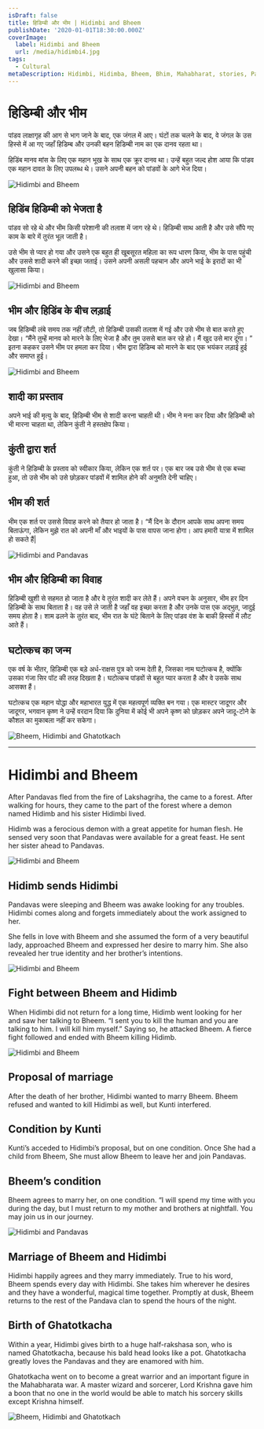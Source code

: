 ```yaml
---
isDraft: false
title: हिडिम्बी और भीम | Hidimbi and Bheem
publishDate: '2020-01-01T18:30:00.000Z'
coverImage:
  label: Hidimbi and Bheem
  url: /media/hidimbi4.jpg
tags:
  - Cultural
metaDescription: Hidimbi, Hidimba, Bheem, Bhim, Mahabharat, stories, Pandavas, Ghatotkach
---
```


# हिडिम्बी और भीम

पांडव लाक्षागृह की आग से भाग जाने के बाद, एक जंगल में आए। घंटों तक चलने के बाद, वे जंगल के उस हिस्से में आ गए जहाँ हिडिम्ब और उनकी बहन हिडिम्बी नाम का एक दानव रहता था।

हिडिंब मानव मांस के लिए एक महान भूख के साथ एक क्रूर दानव था। उन्हें बहुत जल्द होश आया कि पांडव एक महान दावत के लिए उपलब्ध थे। उसने अपनी बहन को पांडवों के आगे भेज दिया।

![Hidimbi and Bheem](/media/hidimbi3.jpg)

## हिडिंब हिडिम्बी को भेजता है

पांडव सो रहे थे और भीम किसी परेशानी की तलाश में जाग रहे थे। हिडिम्बी साथ आती है और उसे सौंपे गए काम के बारे में तुरंत भूल जाती है।

उसे भीम से प्यार हो गया और उसने एक बहुत ही खूबसूरत महिला का रूप धारण किया, भीम के पास पहुंची और उससे शादी करने की इच्छा जताई। उसने अपनी असली पहचान और अपने भाई के इरादों का भी खुलासा किया।

![Hidimbi and Bheem](/media/hidimbi5.jpg)


## भीम और हिडिंब के बीच लड़ाई

जब हिडिम्बी लंबे समय तक नहीं लौटी, तो हिडिम्बी उसकी तलाश में गई और उसे भीम से बात करते हुए देखा। “मैंने तुम्हें मानव को मारने के लिए भेजा है और तुम उससे बात कर रहे हो। मैं खुद उसे मार दूंगा। ” इतना कहकर उसने भीम पर हमला कर दिया। भीम द्वारा हिडिम्ब को मारने के बाद एक भयंकर लड़ाई हुई और समाप्त हुई।

![Hidimbi and Bheem](/media/hidimbi6.jpg)


## शादी का प्रस्ताव

अपने भाई की मृत्यु के बाद, हिडिम्बी भीम से शादी करना चाहती थी। भीम ने मना कर दिया और हिडिम्बी को भी मारना चाहता था, लेकिन कुंती ने हस्तक्षेप किया।

## कुंती द्वारा शर्त

कुंती ने हिडिम्बी के प्रस्ताव को स्वीकार किया, लेकिन एक शर्त पर। एक बार जब उसे भीम से एक बच्चा हुआ, तो उसे भीम को उसे छोड़कर पांडवों में शामिल होने की अनुमति देनी चाहिए।

## भीम की शर्त

भीम एक शर्त पर उससे विवाह करने को तैयार हो जाता है। “मैं दिन के दौरान आपके साथ अपना समय बिताऊंगा, लेकिन मुझे रात को अपनी माँ और भाइयों के पास वापस जाना होगा। आप हमारी यात्रा में शामिल हो सकते हैं|

![Hidimbi and Pandavas](/media/hidimbi1.jpg)


## भीम और हिडिम्बी का विवाह

हिडिम्बी खुशी से सहमत हो जाता है और वे तुरंत शादी कर लेते हैं। अपने वचन के अनुसार, भीम हर दिन हिडिम्बी के साथ बिताता है। वह उसे ले जाती है जहाँ वह इच्छा करता है और उनके पास एक अद्भुत, जादुई समय होता है। शाम ढलने के तुरंत बाद, भीम रात के घंटे बिताने के लिए पांडव वंश के बाकी हिस्सों में लौट आते हैं।

## घटोत्कच का जन्म

एक वर्ष के भीतर, हिडिम्बी एक बड़े अर्ध-राक्षस पुत्र को जन्म देती है, जिसका नाम घटोत्कच है, क्योंकि उसका गंजा सिर पॉट की तरह दिखता है। घटोत्कच पांडवों से बहुत प्यार करता है और वे उसके साथ आसक्त हैं।

घटोत्कच एक महान योद्धा और महाभारत युद्ध में एक महत्वपूर्ण व्यक्ति बन गया। एक मास्टर जादूगर और जादूगर, भगवान कृष्ण ने उन्हें वरदान दिया कि दुनिया में कोई भी अपने कृष्ण को छोड़कर अपने जादू-टोने के कौशल का मुकाबला नहीं कर सकेगा।

![Bheem, Hidimbi and Ghatotkach](/media/hidimbi2.jpg)

---

# Hidimbi and Bheem

After Pandavas fled from the fire of Lakshagriha, the came to a forest. After walking for hours, they came to the part of the forest where a demon named Hidimb and his sister Hidimbi lived.

Hidimb was a ferocious demon with a great appetite for human flesh. He sensed very soon that Pandavas were available for a great feast. He sent her sister ahead to Pandavas.

![Hidimbi and Bheem](/media/hidimbi3.jpg)

## Hidimb sends Hidimbi

Pandavas were sleeping and Bheem was awake looking for any troubles. Hidimbi comes along and forgets immediately about the work assigned to her.

She fells in love with Bheem and she assumed the form of a very beautiful lady, approached Bheem and expressed her desire to marry him. She also revealed her true identity and her brother’s intentions.

![Hidimbi and Bheem](/media/hidimbi5.jpg)


## Fight between Bheem and Hidimb

When Hidimbi did not return for a long time, Hidimb went looking for her and saw her talking to Bheem. “I sent you to kill the human and you are talking to him. I will kill him myself.” Saying so, he attacked Bheem. A fierce fight followed and ended with Bheem killing Hidimb.

![Hidimbi and Bheem](/media/hidimbi6.jpg)

## Proposal of marriage

After the death of her brother, Hidimbi wanted to marry Bheem. Bheem refused and wanted to kill Hidimbi as well, but Kunti interfered.

## Condition by Kunti

Kunti’s acceded to Hidimbi’s proposal, but on one condition. Once She had a child from Bheem, She must allow Bheem to leave her and join Pandavas.

## Bheem’s condition

Bheem agrees to marry her, on one condition. “I will spend my time with you during the day, but I must return to my mother and brothers at nightfall. You may join us in our journey.

![Hidimbi and Pandavas](/media/hidimbi1.jpg)

## Marriage of Bheem and Hidimbi

Hidimbi happily agrees and they marry immediately. True to his word, Bheem spends every day with Hidimbi. She takes him wherever he desires and they have a wonderful, magical time together. Promptly at dusk, Bheem returns to the rest of the Pandava clan to spend the hours of the night.

## Birth of Ghatotkacha

Within a year, Hidimbi gives birth to a huge half-rakshasa son, who is named Ghatotkacha, because his bald head looks like a pot. Ghatotkacha greatly loves the Pandavas and they are enamored with him.

Ghatotkacha went on to become a great warrior and an important figure in the Mahabharata war. A master wizard and sorcerer, Lord Krishna gave him a boon that no one in the world would be able to match his sorcery skills except Krishna himself.

![Bheem, Hidimbi and Ghatotkach](/media/hidimbi2.jpg)
